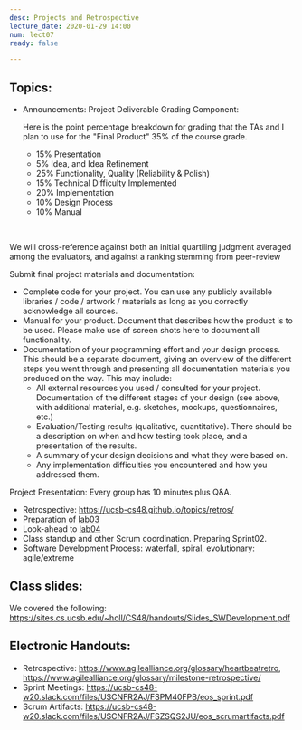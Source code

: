 ```yaml
---
desc: Projects and Retrospective
lecture_date: 2020-01-29 14:00
num: lect07
ready: false

---
```



## Topics: 

* Announcements: Project Deliverable Grading Component:
 
   Here is the point percentage breakdown for grading that the TAs and I plan to use for the "Final Product" 35% of the course grade. 
   * 15% Presentation
   *  5% Idea, and Idea Refinement
   * 25% Functionality, Quality (Reliability & Polish)
   * 15% Technical Difficulty Implemented
   * 20% Implementation
   * 10% Design Process
   * 10% Manual  
<br/>

   We will cross-reference against both an initial quartiling judgment averaged among the evaluators, and against a ranking stemming from peer-review
 

   Submit final project materials and documentation:
   * Complete code for your project. You can use any publicly available libraries / code / artwork / materials as long as you correctly acknowledge all sources.
   * Manual for your product. Document that describes how the product is to be used. Please make use of screen shots here to document all functionality.
   * Documentation of your programming effort and your design process. This should be a separate document, giving an overview of the different steps you went through and presenting all documentation materials you produced on the way. This may include:
	  * All external resources you used / consulted for your project. Documentation of the different stages of your design (see above, with additional material, e.g. sketches, mockups, questionnaires, etc.)
	  * Evaluation/Testing results (qualitative, quantitative). There should be a description on when and how testing took place, and a presentation of the results. 
	  * A summary of your design decisions and what they were based on.
	  * Any implementation difficulties you encountered and how you addressed them.  
  

   Project Presentation:
   Every group has 10 minutes plus Q&A. 

* Retrospective: <https://ucsb-cs48.github.io/topics/retros/>
* Preparation of <a href="https://ucsb-cs48.github.io/w20/lab/lab03/">lab03</a>
* Look-ahead to <a href="https://ucsb-cs48.github.io/w20/lab/lab04/">lab04</a>
* Class standup and other Scrum coordination. Preparing Sprint02.
* Software Development Process: waterfall, spiral, evolutionary: agile/extreme


## Class slides: 
We covered the following:
<https://sites.cs.ucsb.edu/~holl/CS48/handouts/Slides_SWDevelopment.pdf>

## Electronic Handouts:
* Retrospective: <https://www.agilealliance.org/glossary/heartbeatretro>, <https://www.agilealliance.org/glossary/milestone-retrospective/>
* Sprint Meetings: <https://ucsb-cs48-w20.slack.com/files/USCNFR2AJ/FSPM40FPB/eos_sprint.pdf>
* Scrum Artifacts: <https://ucsb-cs48-w20.slack.com/files/USCNFR2AJ/FSZSQS2JU/eos_scrumartifacts.pdf> <br>

